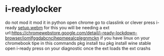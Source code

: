 # i-readylocker
do not mod it mod it in python
open chrome
go to classlink or clever 
press i-ready 
[setup.webm](https://github.com/user-attachments/assets/562d62ab-d751-4e8f-9d6f-9abb282dfb36)
for this you will be needing a ext url:https://chromewebstore.google.com/detail/i-ready-lockdown-browser/iomlfggdabcncjhepmeealcplegnmckn
if you have linux on your chromebook tipe in this commands  pkg install tsu pkg install wine stable      
open i-ready press on your diagnostic once the ext loads the ext crashs 

